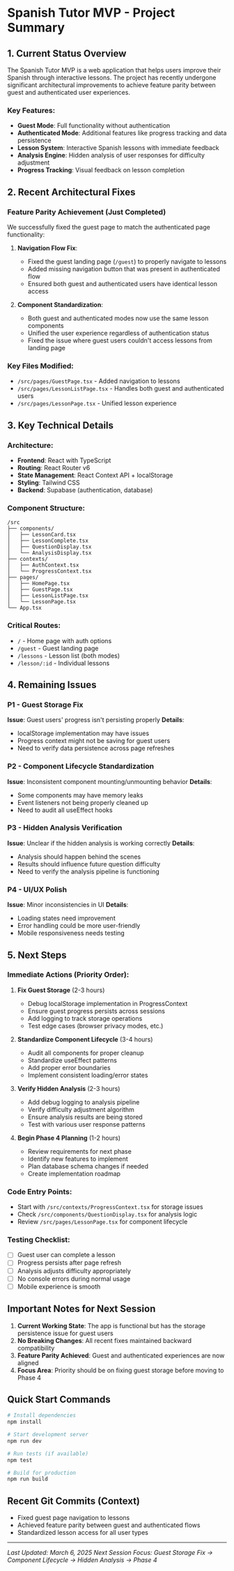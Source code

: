 # Spanish Tutor MVP - Project Summary

## 1. Current Status Overview

The Spanish Tutor MVP is a web application that helps users improve their Spanish through interactive lessons. The project has recently undergone significant architectural improvements to achieve feature parity between guest and authenticated user experiences.

### Key Features:
- **Guest Mode**: Full functionality without authentication
- **Authenticated Mode**: Additional features like progress tracking and data persistence
- **Lesson System**: Interactive Spanish lessons with immediate feedback
- **Analysis Engine**: Hidden analysis of user responses for difficulty adjustment
- **Progress Tracking**: Visual feedback on lesson completion

## 2. Recent Architectural Fixes

### Feature Parity Achievement (Just Completed)
We successfully fixed the guest page to match the authenticated page functionality:

1. **Navigation Flow Fix**:
   - Fixed the guest landing page (`/guest`) to properly navigate to lessons
   - Added missing navigation button that was present in authenticated flow
   - Ensured both guest and authenticated users have identical lesson access

2. **Component Standardization**:
   - Both guest and authenticated modes now use the same lesson components
   - Unified the user experience regardless of authentication status
   - Fixed the issue where guest users couldn't access lessons from landing page

### Key Files Modified:
- `/src/pages/GuestPage.tsx` - Added navigation to lessons
- `/src/pages/LessonListPage.tsx` - Handles both guest and authenticated users
- `/src/pages/LessonPage.tsx` - Unified lesson experience

## 3. Key Technical Details

### Architecture:
- **Frontend**: React with TypeScript
- **Routing**: React Router v6
- **State Management**: React Context API + localStorage
- **Styling**: Tailwind CSS
- **Backend**: Supabase (authentication, database)

### Component Structure:
```
/src
├── components/
│   ├── LessonCard.tsx
│   ├── LessonComplete.tsx
│   ├── QuestionDisplay.tsx
│   └── AnalysisDisplay.tsx
├── contexts/
│   ├── AuthContext.tsx
│   └── ProgressContext.tsx
├── pages/
│   ├── HomePage.tsx
│   ├── GuestPage.tsx
│   ├── LessonListPage.tsx
│   └── LessonPage.tsx
└── App.tsx
```

### Critical Routes:
- `/` - Home page with auth options
- `/guest` - Guest landing page
- `/lessons` - Lesson list (both modes)
- `/lesson/:id` - Individual lessons

## 4. Remaining Issues

### P1 - Guest Storage Fix
**Issue**: Guest users' progress isn't persisting properly
**Details**: 
- localStorage implementation may have issues
- Progress context might not be saving for guest users
- Need to verify data persistence across page refreshes

### P2 - Component Lifecycle Standardization
**Issue**: Inconsistent component mounting/unmounting behavior
**Details**:
- Some components may have memory leaks
- Event listeners not being properly cleaned up
- Need to audit all useEffect hooks

### P3 - Hidden Analysis Verification
**Issue**: Unclear if the hidden analysis is working correctly
**Details**:
- Analysis should happen behind the scenes
- Results should influence future question difficulty
- Need to verify the analysis pipeline is functioning

### P4 - UI/UX Polish
**Issue**: Minor inconsistencies in UI
**Details**:
- Loading states need improvement
- Error handling could be more user-friendly
- Mobile responsiveness needs testing

## 5. Next Steps

### Immediate Actions (Priority Order):

1. **Fix Guest Storage** (2-3 hours)
   - Debug localStorage implementation in ProgressContext
   - Ensure guest progress persists across sessions
   - Add logging to track storage operations
   - Test edge cases (browser privacy modes, etc.)

2. **Standardize Component Lifecycle** (3-4 hours)
   - Audit all components for proper cleanup
   - Standardize useEffect patterns
   - Add proper error boundaries
   - Implement consistent loading/error states

3. **Verify Hidden Analysis** (2-3 hours)
   - Add debug logging to analysis pipeline
   - Verify difficulty adjustment algorithm
   - Ensure analysis results are being stored
   - Test with various user response patterns

4. **Begin Phase 4 Planning** (1-2 hours)
   - Review requirements for next phase
   - Identify new features to implement
   - Plan database schema changes if needed
   - Create implementation roadmap

### Code Entry Points:
- Start with `/src/contexts/ProgressContext.tsx` for storage issues
- Check `/src/components/QuestionDisplay.tsx` for analysis logic
- Review `/src/pages/LessonPage.tsx` for component lifecycle

### Testing Checklist:
- [ ] Guest user can complete a lesson
- [ ] Progress persists after page refresh
- [ ] Analysis adjusts difficulty appropriately
- [ ] No console errors during normal usage
- [ ] Mobile experience is smooth

## Important Notes for Next Session

1. **Current Working State**: The app is functional but has the storage persistence issue for guest users
2. **No Breaking Changes**: All recent fixes maintained backward compatibility
3. **Feature Parity Achieved**: Guest and authenticated experiences are now aligned
4. **Focus Area**: Priority should be on fixing guest storage before moving to Phase 4

## Quick Start Commands
```bash
# Install dependencies
npm install

# Start development server
npm run dev

# Run tests (if available)
npm test

# Build for production
npm run build
```

## Recent Git Commits (Context)
- Fixed guest page navigation to lessons
- Achieved feature parity between guest and authenticated flows
- Standardized lesson access for all user types

---
*Last Updated: March 6, 2025*
*Next Session Focus: Guest Storage Fix → Component Lifecycle → Hidden Analysis → Phase 4*
